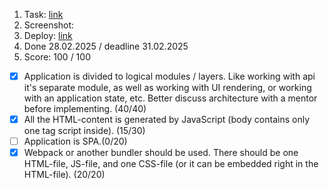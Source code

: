 1. Task: [link](https://github.com/)
2. Screenshot:
3. Deploy: [link](https://github.com/)
4. Done 28.02.2025 / deadline 31.02.2025
5. Score: 100 / 100

- [x] Application is divided to logical modules / layers. Like working with api it's separate module, as well as working with UI rendering, or working with an application state, etc. Better discuss architecture with a mentor before implementing. (40/40)
- [x] All the HTML-content is generated by JavaScript (body contains only one tag script inside). (15/30)
- [ ] Application is SPA.(0/20)
- [x] Webpack or another bundler should be used. There should be one HTML-file, JS-file, and one CSS-file (or it can be embedded right in the HTML-file). (20/20)
